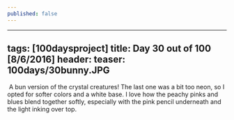 ```yaml
---
published: false
---
```

---
tags: [100daysproject]
title: Day 30 out of 100 [8/6/2016]
header:
  teaser: 100days/30bunny.JPG
---

<img src="{{ site.url }}{{ site.baseurl }}/images/100days/30bunny.JPG" alt="">
A bun version of the crystal creatures!  The last one was a bit too neon, so I opted for softer colors and a white base.  I love how the peachy pinks and blues blend together softly, especially with the pink pencil underneath and the light inking over top.